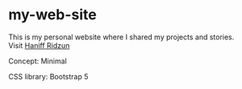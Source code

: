 # my-web-site
This is my personal website where I shared my projects and stories.   
Visit [Haniff Ridzun](https://haniffridzun.com)

Concept: Minimal

CSS library: Bootstrap 5